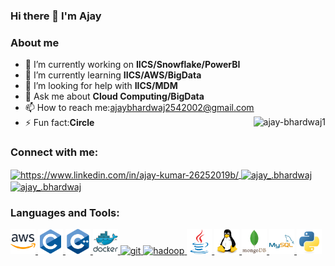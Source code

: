 ### Hi there 👋 I'm Ajay
### About me 


<p>
  
- 🔭 I’m currently working on **IICS/Snowflake/PowerBI**
- 🌱 I’m currently learning **IICS/AWS/BigData**
- 🤔 I’m looking for help with **IICS/MDM** 
- 💬 Ask me about **Cloud Computing/BigData**
- 📫 How to reach me:ajaybhardwaj2542002@gmail.com
- ⚡ Fun fact:**Circle**
  <img align="right" src="https://github-readme-stats.vercel.app/api?username=ajay-bhardwaj1&show_icons=true&locale=en" alt="ajay-bhardwaj1" />
</p>

<h3 align="left">Connect with me:</h3>
<p align="left">
<a href="https://linkedin.com/in/https://www.linkedin.com/in/ajay-kumar-26252019b/" target="blank">
  <img align="center" src="https://cdn.icon-icons.com/icons2/509/PNG/512/linkedin_icon-icons.com_49942.png" alt="https://www.linkedin.com/in/ajay-kumar-26252019b/" height="40" width="40" />
  </a>
<a href="https://instagram.com/ajay_.bhardwaj" target="blank">
  <img align="center" src="https://www.pngfind.com/pngs/m/2-23339_black-and-white-instagram-logo-instagram-logo-2018.png" alt="ajay_.bhardwaj" height="30" width="30" />
  </a>
  
  <a href="https://twitter.com/ajay_bhardwaj0" target="blank">
    <img align="center" src="https://cdns.iconmonstr.com/wp-content/releases/preview/2012/240/iconmonstr-twitter-1.png" alt="ajay_.bhardwaj" height="30" width="30" />
  </a>

</p>
<h3 align="left">Languages and Tools:</h3>
<p align="left"> <a href="https://aws.amazon.com" target="_blank" rel="noreferrer"> 
<img src="https://raw.githubusercontent.com/devicons/devicon/master/icons/amazonwebservices/amazonwebservices-original-wordmark.svg" alt="aws" width="40" height="40"/> </a>
<a href="https://www.cprogramming.com/" target="_blank" rel="noreferrer"> <img src="https://raw.githubusercontent.com/devicons/devicon/master/icons/c/c-original.svg" alt="c" width="40" height="40"/> </a> <a href="https://www.w3schools.com/cpp/" target="_blank" rel="noreferrer">
<img src="https://raw.githubusercontent.com/devicons/devicon/master/icons/cplusplus/cplusplus-original.svg" alt="cplusplus" width="40" height="40"/>
</a>
<a href="https://www.docker.com/" target="_blank" rel="noreferrer"> <img src="https://raw.githubusercontent.com/devicons/devicon/master/icons/docker/docker-original-wordmark.svg" alt="docker" width="40" height="40"/> </a> <a href="https://git-scm.com/" target="_blank" rel="noreferrer">
<img src="https://www.vectorlogo.zone/logos/git-scm/git-scm-icon.svg" alt="git" width="40" height="40"/> 
</a> 
<a href="https://hadoop.apache.org/" target="_blank" rel="noreferrer">
<img src="https://www.vectorlogo.zone/logos/apache_hadoop/apache_hadoop-icon.svg" alt="hadoop" width="40" height="40"/> </a> <a href="https://www.java.com" target="_blank" rel="noreferrer">
<img src="https://raw.githubusercontent.com/devicons/devicon/master/icons/java/java-original.svg" alt="java" width="40" height="40"/> </a> <a href="https://www.linux.org/" target="_blank" rel="noreferrer"> 
<img src="https://raw.githubusercontent.com/devicons/devicon/master/icons/linux/linux-original.svg" alt="linux" width="40" height="40"/>
</a> 
<a href="https://www.mongodb.com/" target="_blank" rel="noreferrer"> 
<img src="https://raw.githubusercontent.com/devicons/devicon/master/icons/mongodb/mongodb-original-wordmark.svg" alt="mongodb" width="40" height="40"/>
</a>
<a href="https://www.mysql.com/" target="_blank" rel="noreferrer"> <img src="https://raw.githubusercontent.com/devicons/devicon/master/icons/mysql/mysql-original-wordmark.svg" alt="mysql" width="40" height="40"/>
</a> 
<a href="https://www.python.org" target="_blank" rel="noreferrer"> 
<img src="https://raw.githubusercontent.com/devicons/devicon/master/icons/python/python-original.svg" alt="python" width="40" height="40"/>
</a>
</p>

